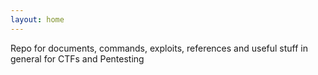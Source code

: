 ```yaml
---
layout: home
---
```


Repo for documents, commands, exploits, references and useful stuff in general for CTFs and Pentesting